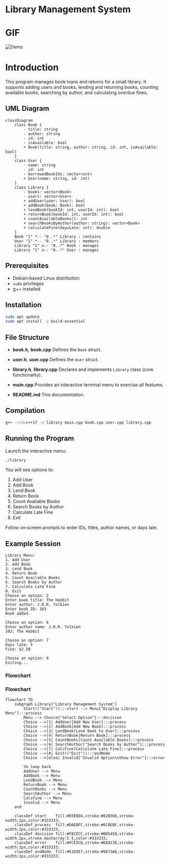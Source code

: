 # Library Management System

# GIF

![Demo](./library.gif)

# Introduction

This program manages book loans and returns for a small library.
It supports adding users and books, lending and returning books, counting available books, searching by author, and calculating overdue fines.

## UML Diagram

```mermaid
classDiagram
    class Book {
        - title: string
        - author: string
        - id: int
        - isAvailable: bool
        + Book(title: string, author: string, id: int, isAvailable: bool)
    }
    class User {
        - name: string
        - id: int
        - borrowedBookIds: vector<int>
        + User(name: string, id: int)
    }
    class Library {
        - books: vector<Book>
        - users: vector<User>
        + addUser(user: User): bool
        + addBook(book: Book): bool
        + lendBook(bookId: int, userId: int): bool
        + returnBook(bookId: int, userId: int): bool
        + countAvailableBooks(): int
        + searchBooksByAuthor(author: string): vector<Book>
        + calculateFine(daysLate: int): double
    }
    Book "1" *-- "0..*" Library : contains
    User "1" *-- "0..*" Library : members
    Library "1" o-- "0..*" Book : manages
    Library "1" o-- "0..*" User : manages
```

## Prerequisites

- Debian‑based Linux distribution
- `sudo` privileges
- g++ installed

## Installation

```bash
sudo apt update
sudo apt install -y build-essential
```

## File Structure

- **book.h**, **book.cpp**
  Defines the `Book` struct.

- **user.h**, **user.cpp**
  Defines the `User` struct.

- **library.h**, **library.cpp**
  Declares and implements `Library` class (core functionality).

- **main.cpp**
  Provides an interactive terminal menu to exercise all features.

- **README.md**
  This documentation.

## Compilation

```bash
g++ -std=c++17 -o library main.cpp book.cpp user.cpp library.cpp
```

## Running the Program

Launch the interactive menu:

```bash
./library
```

You will see options to:

1. Add User
2. Add Book
3. Lend Book
4. Return Book
5. Count Available Books
6. Search Books by Author
7. Calculate Late Fine
8. Exit

Follow on‑screen prompts to enter IDs, titles, author names, or days late.

## Example Session

```
Library Menu:
1. Add User
2. Add Book
3. Lend Book
4. Return Book
5. Count Available Books
6. Search Books by Author
7. Calculate Late Fine
0. Exit
Choose an option: 2
Enter book title: The Hobbit
Enter author: J.R.R. Tolkien
Enter book ID: 103
Book added.

Choose an option: 6
Enter author name: J.R.R. Tolkien
103: The Hobbit

Choose an option: 7
Days late: 5
Fine: $2.50

Choose an option: 0
Exiting...
```





### Flowchart

### Flowchart

```mermaid
flowchart TD
    subgraph Library["Library Management System"]
        Start(("Start")):::start --> Menu["Display Library Menu"]:::process
        Menu --> Choice{"Select Option"}:::decision
        Choice -->|1| AddUser[Add New User]:::process
        Choice -->|2| AddBook[Add New Book]:::process
        Choice -->|3| LendBook[Lend Book to User]:::process
        Choice -->|4| ReturnBook[Return Book]:::process
        Choice -->|5| CountBooks[Count Available Books]:::process
        Choice -->|6| SearchAuthor["Search Books by Author"]:::process
        Choice -->|7| CalcFine[Calculate Late Fine]:::process
        Choice -->|0| Exit(("Exit")):::endNode
        Choice -->|else| Invalid["Invalid Option\nShow Error"]:::error

        %% loop back
        AddUser --> Menu
        AddBook --> Menu
        LendBook --> Menu
        ReturnBook --> Menu
        CountBooks --> Menu
        SearchAuthor --> Menu
        CalcFine --> Menu
        Invalid --> Menu
    end

    classDef start    fill:#D5E8D4,stroke:#82B366,stroke-width:2px,color:#333333;
    classDef process  fill:#DAE8FC,stroke:#6C8EBF,stroke-width:2px,color:#333333;
    classDef decision fill:#F8CECC,stroke:#B85450,stroke-width:2px,stroke-dasharray:5 5,color:#333333;
    classDef error    fill:#FCE5CD,stroke:#E69138,stroke-width:2px,color:#333333;
    classDef endNode  fill:#E1D5E7,stroke:#9673A6,stroke-width:2px,color:#333333;
````
